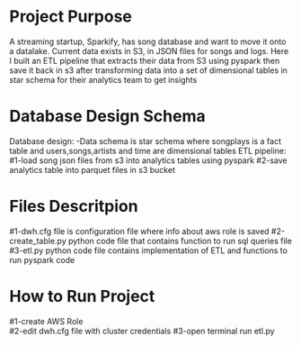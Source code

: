 # Project Purpose
A streaming startup, Sparkify, has song database and want to move it onto a datalake. Current data exists in S3, in JSON files for songs and logs.
Here I built an ETL pipeline that extracts their data from S3 using pyspark then save it back in s3 after transforming data into a set of dimensional tables in star schema for their analytics team to get  insights 

# Database Design Schema
Database design: 
-Data schema is star schema where songplays is a fact table and users,songs,artists and time are dimensional tables
ETL pipeline:
#1-load song json files from s3 into analytics tables using pyspark
#2-save analytics table into parquet files in s3 bucket

# Files Descritpion
#1-dwh.cfg file is configuration file where info about aws role is saved
#2-create_table.py python code file that contains function to run sql queries file
#3-etl.py python code file contains implementation of ETL and functions to run pyspark code

# How to Run Project
#1-create AWS Role  
#2-edit dwh.cfg file with cluster credentials
#3-open terminal run etl.py 

